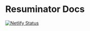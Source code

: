 # Resuminator Docs

[![Netlify Status](https://api.netlify.com/api/v1/badges/5ca085a8-ba97-40e7-b29d-2b649e51e029/deploy-status)](https://app.netlify.com/sites/r8-docs/deploys)
